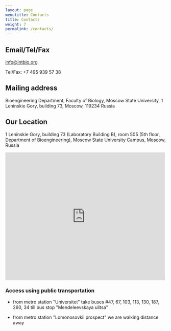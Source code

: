 ```yaml
---
layout: page
menutitle: Contacts
title: Contacts
weight: 7
permalink: /contacts/
---
```


## Email/Tel/Fax

[info@intbio.org](mailto:info@intbio.org) 

Tel/Fax: +7 495 939 57 38

## Mailing address
 Bioengineering Department, Faculty of Biology, Moscow State University,
 1 Leninskie Gory, building 73, Moscow, 119234 Russia

## Our Location
1 Leninskie Gory, building 73 (Laboratory Building B), room 505 (5th floor, Department of Bioengineering),
Moscow State University Campus, Moscow, Russia

<iframe src="https://www.google.com/maps/embed?pb=!1m14!1m8!1m3!1d4496.1592142626805!2d37.519236!3d55.704988!3m2!1i1024!2i768!4f13.1!3m3!1m2!1s0x0%3A0x0!2zNTXCsDQyJzE3LjEiTiAzN8KwMzEnMDkuMCJF!5e0!3m2!1sen!2sus!4v1508304785705" width="500" height="400" frameborder="0" style="border:0" allowfullscreen></iframe>

### Access using public transportation
- from metro station "Universitet" take buses #47, 67, 103, 113, 130, 187, 260, 34 till bus stop "Mendeleevskaya ulitsa"

- from metro station "Lomonosovkii prospect" we are walking distance away


